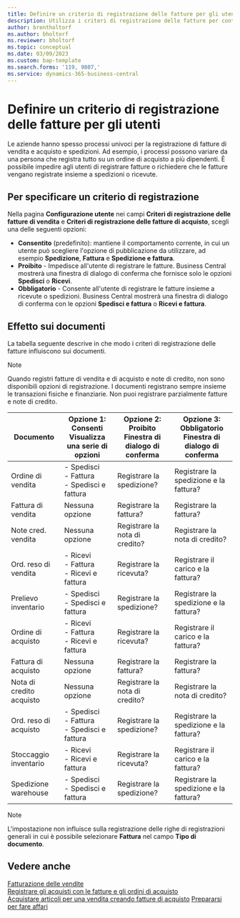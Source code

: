 ```yaml
---
title: Definire un criterio di registrazione delle fatture per gli utenti
description: Utilizza i criteri di registrazione delle fatture per controllare se un utente può registrare le fatture di vendita e acquisto.
author: brentholtorf
ms.author: bholtorf
ms.reviewer: bholtorf
ms.topic: conceptual
ms.date: 03/09/2023
ms.custom: bap-template
ms.search.forms: '119, 9807,'
ms.service: dynamics-365-business-central
---
```


# Definire un criterio di registrazione delle fatture per gli utenti

Le aziende hanno spesso processi univoci per la registrazione di fatture di vendita e acquisto e spedizioni. Ad esempio, i processi possono variare da una persona che registra tutto su un ordine di acquisto a più dipendenti. È possibile impedire agli utenti di registrare fatture o richiedere che le fatture vengano registrate insieme a spedizioni o ricevute.

## Per specificare un criterio di registrazione

Nella pagina **Configurazione utente** nei campi **Criteri di registrazione delle fatture di vendita** e **Criteri di registrazione delle fatture di acquisto**, scegli una delle seguenti opzioni:

* **Consentito** (predefinito): mantiene il comportamento corrente, in cui un utente può scegliere l'opzione di pubblicazione da utilizzare, ad esempio **Spedizione**, **Fattura** e **Spedizione e fattura**. 
* **Proibito** - Impedisce all'utente di registrare le fatture. Business Central mostrerà una finestra di dialogo di conferma che fornisce solo le opzioni **Spedisci** o **Ricevi**.
* **Obbligatorio** - Consente all'utente di registrare le fatture insieme a ricevute o spedizioni. Business Central mostrerà una finestra di dialogo di conferma con le opzioni **Spedisci e fattura** o **Ricevi e fattura**.

## Effetto sui documenti

La tabella seguente descrive in che modo i criteri di registrazione delle fatture influiscono sui documenti.

> [!NOTE]
> Quando registri fatture di vendita e di acquisto e note di credito, non sono disponibili opzioni di registrazione. I documenti registrano sempre insieme le transazioni fisiche e finanziarie. Non puoi registrare parzialmente fatture e note di credito.

|Documento | Opzione 1: Consenti <br>Visualizza una serie di opzioni| Opzione 2: Proibito <br>Finestra di dialogo di conferma | Opzione 3: Obbligatorio <br>Finestra di dialogo di conferma|
|--|--|--|--|
|Ordine di vendita |- Spedisci <br>- Fattura <br>- Spedisci e fattura |Registrare la spedizione? |Registrare la spedizione e la fattura?|
|Fattura di vendita|Nessuna opzione|Registrare la fattura?|Registrare la fattura?|
|Note cred. vendita|Nessuna opzione|Registrare la nota di credito?|Registrare la nota di credito?|
|Ord. reso di vendita |- Ricevi <br>- Fattura <br>- Ricevi e fattura |Registrare la ricevuta? |Registrare il carico e la fattura?|
|Prelievo inventario |- Spedisci <br>- Spedisci e fattura |Registrare la spedizione? |Registrare la spedizione e la fattura?|
|Ordine di acquisto |- Ricevi <br>- Fattura <br>- Ricevi e fattura |Registrare la ricevuta? |Registrare il carico e la fattura?|
|Fattura di acquisto|Nessuna opzione|Registrare la fattura?|Registrare la fattura?|
|Nota di credito acquisto|Nessuna opzione|Registrare la nota di credito?|Registrare la nota di credito?|
|Ord. reso di acquisto |- Spedisci <br>- Fattura <br>- Spedisci e fattura |Registrare la spedizione? |Registrare la spedizione e la fattura?|
|Stoccaggio inventario |- Ricevi <br>- Ricevi e fattura |Registrare la ricevuta? |Registrare il carico e la fattura?|
|Spedizione warehouse |- Spedisci <br>- Spedisci e fattura | Registrare la spedizione? |Registrare la spedizione e la fattura?|

   > [!Note]
   > L'impostazione non influisce sulla registrazione delle righe di registrazioni generali in cui è possibile selezionare **Fattura** nel campo **Tipo di documento**.

## Vedere anche

[Fatturazione delle vendite](sales-how-invoice-sales.md)  
[Registrare gli acquisti con le fatture e gli ordini di acquisto](purchasing-how-record-purchases.md)  
[Acquistare articoli per una vendita creando fatture di acquisto](purchasing-how-purchase-products-sale.md)
[Prepararsi per fare affari](ui-get-ready-business.md)  
